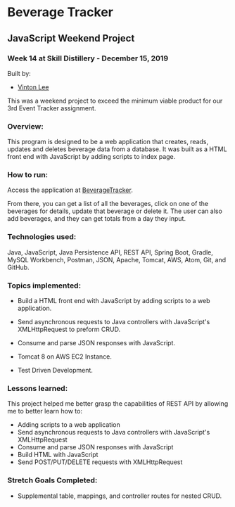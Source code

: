 # Beverage Tracker

## JavaScript Weekend Project

### Week 14 at Skill Distillery - December 15, 2019

Built by:

-   [Vinton Lee](http://vintonlee.dev)

This was a weekend project to exceed the minimum viable product for our 3rd Event Tracker assignment.

### Overview:

This program is designed to be a web application that creates, reads, updates and deletes beverage data from a database. It was built as a HTML front end with JavaScript by adding scripts to index page.

### How to run:

Access the application at [BeverageTracker](http://3.132.229.160:8080/EventTracker/).

From there, you can get a list of all the beverages, click on one of the beverages for details, update that beverage or delete it. The user can also add beverages, and they can get totals from a day they input.

### Technologies used:

Java, JavaScript, Java Persistence API, REST API, Spring Boot, Gradle, MySQL Workbench, Postman, JSON, Apache, Tomcat, AWS, Atom, Git, and GitHub.

### Topics implemented:

-   Build a HTML front end with JavaScript by adding scripts to a web application.

-   Send asynchronous requests to Java controllers with JavaScript's XMLHttpRequest to preform CRUD.

-   Consume and parse JSON responses with JavaScript.

-   Tomcat 8 on AWS EC2 Instance.

-   Test Driven Development.

### Lessons learned:

This project helped me better grasp the capabilities of REST API by allowing me to better learn how to:

-   Adding scripts to a web application
-   Send asynchronous requests to Java controllers with JavaScript's XMLHttpRequest
-   Consume and parse JSON responses with JavaScript
-   Build HTML with JavaScript
-   Send POST/PUT/DELETE requests with XMLHttpRequest

### Stretch Goals Completed:

-   Supplemental table, mappings, and controller routes for nested CRUD.
